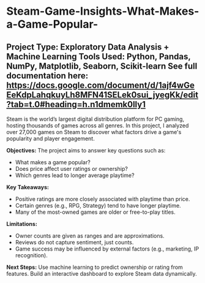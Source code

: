 # Steam-Game-Insights-What-Makes-a-Game-Popular-
Project Type: Exploratory Data Analysis + Machine Learning
Tools Used: Python, Pandas, NumPy, Matplotlib, Seaborn, Scikit-learn
See full documentation here: https://docs.google.com/document/d/1ajf4wGeEeKdpLahqkuyLh8MFN41SELek0sui_jyegKk/edit?tab=t.0#heading=h.n1dmemk0lly1
---
 
Steam is the world’s largest digital distribution platform for PC gaming, hosting thousands of games across all genres. In this project, I analyzed over 27,000 games on Steam to discover what factors drive a game's popularity and player engagement.
 
**Objectives:**
The project aims to answer key questions such as:
- What makes a game popular?
- Does price affect user ratings or ownership?
- Which genres lead to longer average playtime?

 
**Key Takeaways:**
- Positive ratings are more closely associated with playtime than price.
- Certain genres (e.g., RPG, Strategy) tend to have longer playtime.
- Many of the most-owned games are older or free-to-play titles.
 
**Limitations:**
- Owner counts are given as ranges and are approximations.
- Reviews do not capture sentiment, just counts.
- Game success may be influenced by external factors (e.g., marketing, IP recognition).
 
**Next Steps:**
Use machine learning to predict ownership or rating from features.
Build an interactive dashboard to explore Steam data dynamically.



